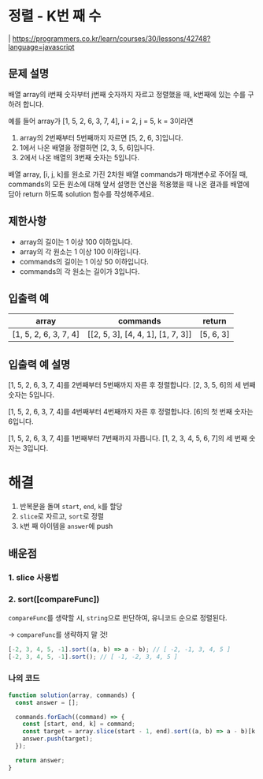 # 정렬 - K번 째 수

| https://programmers.co.kr/learn/courses/30/lessons/42748?language=javascript

## 문제 설명

배열 array의 i번째 숫자부터 j번째 숫자까지 자르고 정렬했을 때, k번째에 있는 수를 구하려 합니다.

예를 들어 array가 [1, 5, 2, 6, 3, 7, 4], i = 2, j = 5, k = 3이라면

1. array의 2번째부터 5번째까지 자르면 [5, 2, 6, 3]입니다.
2. 1에서 나온 배열을 정렬하면 [2, 3, 5, 6]입니다.
3. 2에서 나온 배열의 3번째 숫자는 5입니다.

배열 array, [i, j, k]를 원소로 가진 2차원 배열 commands가 매개변수로 주어질 때, commands의 모든 원소에 대해 앞서 설명한 연산을 적용했을 때 나온 결과를 배열에 담아 return 하도록 solution 함수를 작성해주세요.

## 제한사항

- array의 길이는 1 이상 100 이하입니다.
- array의 각 원소는 1 이상 100 이하입니다.
- commands의 길이는 1 이상 50 이하입니다.
- commands의 각 원소는 길이가 3입니다.

## 입출력 예

| array                 | commands                          | return    |
| --------------------- | --------------------------------- | --------- |
| [1, 5, 2, 6, 3, 7, 4] | [[2, 5, 3], [4, 4, 1], [1, 7, 3]] | [5, 6, 3] |

## 입출력 예 설명

[1, 5, 2, 6, 3, 7, 4]를 2번째부터 5번째까지 자른 후 정렬합니다. [2, 3, 5, 6]의 세 번째 숫자는 5입니다.

[1, 5, 2, 6, 3, 7, 4]를 4번째부터 4번째까지 자른 후 정렬합니다. [6]의 첫 번째 숫자는 6입니다.

[1, 5, 2, 6, 3, 7, 4]를 1번째부터 7번째까지 자릅니다. [1, 2, 3, 4, 5, 6, 7]의 세 번째 숫자는
3입니다.

# 해결

1. 반복문을 돌며 `start`, `end`, `k`를 할당
2. `slice`로 자르고, `sort`로 정렬
3. `k`번 째 아이템을 `answer`에 push

## 배운점

### 1. slice 사용법

### 2. sort([compareFunc])

`compareFunc`를 생략할 시, `string`으로 판단하여, 유니코드 순으로 정렬된다.

-> `compareFunc`를 생략하지 말 것!

```js
[-2, 3, 4, 5, -1].sort((a, b) => a - b); // [ -2, -1, 3, 4, 5 ]
[-2, 3, 4, 5, -1].sort(); // [ -1, -2, 3, 4, 5 ]
```

### 나의 코드

```js
function solution(array, commands) {
  const answer = [];

  commands.forEach((command) => {
    const [start, end, k] = command;
    const target = array.slice(start - 1, end).sort((a, b) => a - b)[k - 1];
    answer.push(target);
  });

  return answer;
}
```
